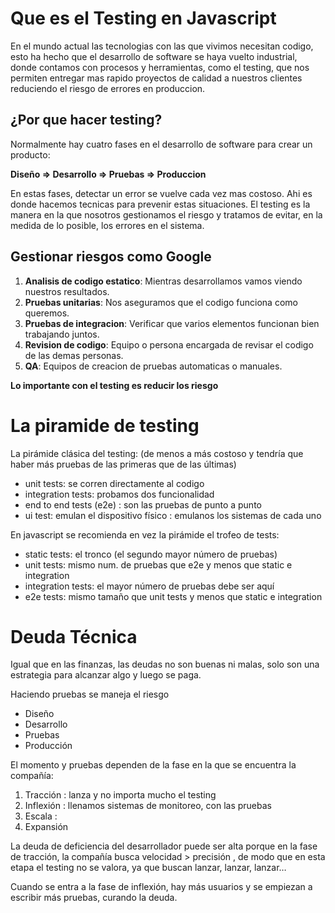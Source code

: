 # Que es el Testing en Javascript
En el mundo actual las tecnologias con las que vivimos necesitan codigo, esto ha hecho que el desarrollo de software se haya vuelto industrial, donde contamos con procesos y herramientas, como el testing, que nos permiten entregar mas rapido proyectos de calidad a nuestros clientes reduciendo el riesgo de errores en produccion.

## ¿Por que hacer testing?

Normalmente hay cuatro fases en el desarrollo de software para crear un producto:

**Diseño ⇒ Desarrollo ⇒ Pruebas ⇒ Produccion**

En estas fases, detectar un error se vuelve cada vez mas costoso. Ahi es donde hacemos tecnicas para prevenir estas situaciones. El testing es la manera en la que nosotros gestionamos el riesgo y tratamos de evitar, en la medida de lo posible, los errores en el sistema.

## Gestionar riesgos como Google
1. **Analisis de codigo estatico**: Mientras desarrollamos vamos viendo nuestros resultados.
2. **Pruebas unitarias**: Nos aseguramos que el codigo funciona como queremos.
3. **Pruebas de integracion**: Verificar que varios elementos funcionan bien trabajando juntos.
4. **Revision de codigo**: Equipo o persona encargada de revisar el codigo de las demas personas.
5. **QA**: Equipos de creacion de pruebas automaticas o manuales.

__Lo importante con el testing es reducir los riesgo__

# La piramide de testing
La pirámide clásica del testing: (de menos a más costoso y tendría que haber más pruebas de las primeras que de las últimas)

* unit tests: se corren directamente al codigo
* integration tests: probamos dos funcionalidad
* end to end tests (e2e) : son las pruebas de punto a punto 
* ui test: emulan el dispositivo físico : emulanos los sistemas de cada uno

En javascript se recomienda en vez la pirámide el trofeo de tests:

* static tests: el tronco (el segundo mayor número de pruebas)
* unit tests: mismo num. de pruebas que e2e y menos que static e integration
* integration tests: el mayor número de pruebas debe ser aquí
* e2e tests: mismo tamaño que unit tests y menos que static e integration

# Deuda Técnica
Igual que en las finanzas, las deudas no son buenas ni malas, solo son una estrategia para alcanzar algo y luego se paga.

Haciendo pruebas se maneja el riesgo

* Diseño
* Desarrollo
* Pruebas
* Producción

El momento y pruebas dependen de la fase en la que se encuentra la compañía:

1. Tracción : lanza y no importa mucho el testing
2. Inflexión : llenamos sistemas de monitoreo, con las pruebas
3. Escala : 
4. Expansión

La deuda de deficiencia del desarrollador puede ser alta porque en la fase de tracción, la compañía busca velocidad > precisión , de modo que en esta etapa el testing no se valora, ya que buscan lanzar, lanzar, lanzar…

Cuando se entra a la fase de inflexión, hay más usuarios y se empiezan a escribir más pruebas, curando la deuda.